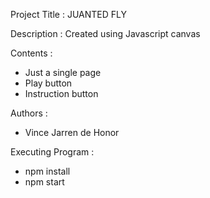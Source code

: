 Project Title : JUANTED FLY 

Description : Created using Javascript canvas

Contents : 
- Just a single page 
- Play button 
- Instruction button  

Authors : 
- Vince Jarren de Honor

Executing Program : 
- npm install
- npm start
